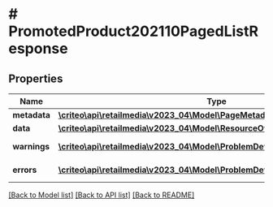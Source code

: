 # # PromotedProduct202110PagedListResponse

## Properties

Name | Type | Description | Notes
------------ | ------------- | ------------- | -------------
**metadata** | [**\criteo\api\retailmedia\v2023_04\Model\PageMetadata**](PageMetadata.md) |  | [optional]
**data** | [**\criteo\api\retailmedia\v2023_04\Model\ResourceOfPromotedProduct202110[]**](ResourceOfPromotedProduct202110.md) |  | [optional]
**warnings** | [**\criteo\api\retailmedia\v2023_04\Model\ProblemDetails[]**](ProblemDetails.md) |  | [optional] [readonly]
**errors** | [**\criteo\api\retailmedia\v2023_04\Model\ProblemDetails[]**](ProblemDetails.md) |  | [optional] [readonly]

[[Back to Model list]](../../README.md#models) [[Back to API list]](../../README.md#endpoints) [[Back to README]](../../README.md)
